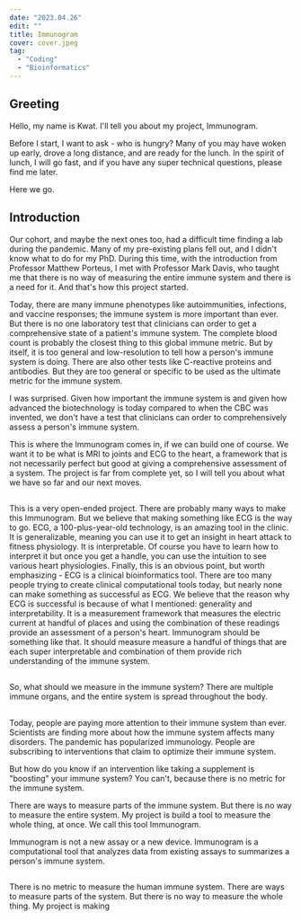 ```yaml
---
date: "2023.04.26"
edit: ""
title: Immunogram
cover: cover.jpeg
tag:
  - "Coding"
  - "Bioinformatics"
---
```


## Greeting

Hello, my name is Kwat.
I'll tell you about my project, Immunogram.

Before I start, I want to ask - who is hungry?
Many of you may have woken up early, drove a long distance, and are ready for the lunch.
In the spirit of lunch, I will go fast, and if you have any super technical questions, please find me later.

Here we go.

## Introduction

Our cohort, and maybe the next ones too, had a difficult time finding a lab during the pandemic.
Many of my pre-existing plans fell out, and I didn't know what to do for my PhD.
During this time, with the introduction from Professor Matthew Porteus, I met with Professor Mark Davis, who taught me that there is no way of measuring the entire immune system and there is a need for it.
And that's how this project started.

Today, there are many immune phenotypes like autoimmunities, infections, and vaccine responses; the immune system is more important than ever.
But there is no one laboratory test that clinicians can order to get a comprehensive state of a patient's immune system.
The complete blood count is probably the closest thing to this global immune metric.
But by itself, it is too general and low-resolution to tell how a person's immune system is doing.
There are also other tests like C-reactive proteins and antibodies.
But they are too general or specific to be used as the ultimate metric for the immune system.

I was surprised.
Given how important the immune system is and given how advanced the biotechnology is today compared to when the CBC was invented, we don't have a test that clinicians can order to comprehensively assess a person's immune system.

This is where the Immunogram comes in, if we can build one of course.
We want it to be what is MRI to joints and ECG to the heart, a framework that is not necessarily perfect but good at giving a comprehensive assessment of a system.
The project is far from complete yet, so I will tell you about what we have so far and our next moves.

##

This is a very open-ended project.
There are probably many ways to make this Immunogram.
But we believe that making something like ECG is the way to go.
ECG, a 100-plus-year-old technology, is an amazing tool in the clinic.
It is generalizable, meaning you can use it to get an insight in heart attack to fitness physiology.
It is interpretable.
Of course you have to learn how to interpret it but once you get a handle, you can use the intuition to see various heart physiologies.
Finally, this is an obvious point, but worth emphasizing - ECG is a clinical bioinformatics tool.
There are too many people trying to create clinical computational tools today, but nearly none can make something as successful as ECG.
We believe that the reason why ECG is successful is because of what I mentioned: generality and interpretability.
It is a measurement framework that measures the electric current at handful of places and using the combination of these readings provide an assessment of a person's heart.
Immunogram should be something like that.
It should measure measure a handful of things that are each super interpretable and combination of them provide rich understanding of the immune system.

##

So, what should we measure in the immune system?
There are multiple immune organs, and the entire system is spread throughout the body. 


## 

Today, people are paying more attention to their immune system than ever.
Scientists are finding more about how the immune system affects many disorders.
The pandemic has popularized immunology.
People are subscribing to interventions that claim to optimize their immune system.

But how do you know if an intervention like taking a supplement is "boosting" your immune system?
You can't, because there is no metric for the immune system.

There are ways to measure parts of the immune system.
But there is no way to measure the entire system.
My project is build a tool to measure the whole thing, at once.
We call this tool Immunogram.

Immunogram is not a new assay or a new device.
Immunogram is a computational tool that analyzes data from existing assays to summarizes a person's immune system.

## 

There is no metric to measure the human immune system.
There are ways to measure parts of the system.
But there is no way to measure the whole thing.
My project is making 
